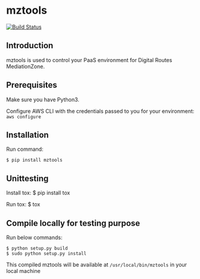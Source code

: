 # mztools
[![Build Status](https://travis-ci.org/digitalroute/mztools.svg?branch=master)](https://travis-ci.org/digitalroute/mztools)

## Introduction

mztools is used to control your PaaS environment for Digital Routes MediationZone.

## Prerequisites

Make sure you have Python3.

Configure AWS CLI with the credentials passed to you for your environment:
`aws configure`

## Installation

Run command:  

    $ pip install mztools

## Unittesting

Install tox:
    $ pip install tox

Run tox:
    $ tox

## Compile locally for testing purpose

Run below commands:

    $ python setup.py build
    $ sudo python setup.py install
    
This compiled mztools will be available at `/usr/local/bin/mztools` in your local machine